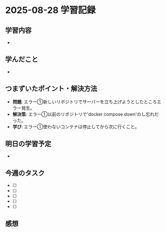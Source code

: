 # 2025-08-28 学習記録

## 学習内容
- 

## 学んだこと
-

## つまずいたポイント・解決方法
- **問題**:
エラー①新しいリポジトリでサーバーを立ち上げようとしたところエラー発生。
- **解決策**:
エラー①以前のリポジトリで'docker compose down'のし忘れだった。
- **学び**:
エラー①使わないコンテナは停止してから次に行くこと。

## 明日の学習予定
-

## 今週のタスク
- [ ] 
- [ ] 
- [ ] 
- [ ] 
- [ ] 

## 感想

